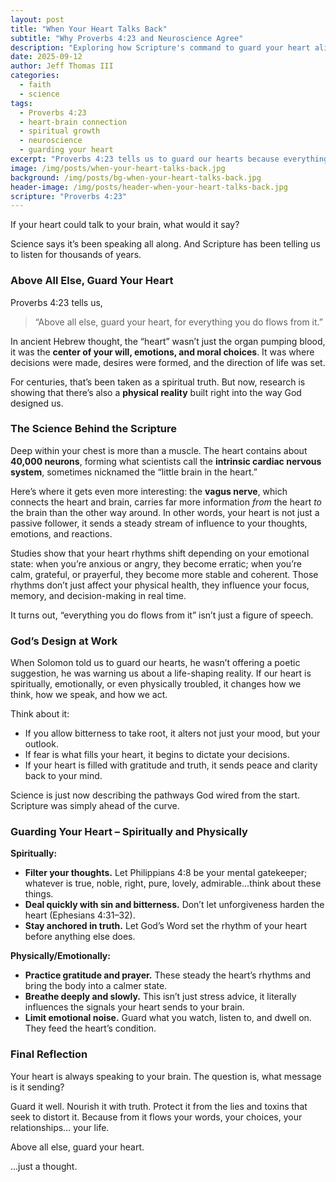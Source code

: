 ```yaml
---
layout: post
title: "When Your Heart Talks Back"
subtitle: "Why Proverbs 4:23 and Neuroscience Agree"
description: "Exploring how Scripture's command to guard your heart aligns with modern science on the heart–brain connection."
date: 2025-09-12
author: Jeff Thomas III
categories:
  - faith
  - science
tags:
  - Proverbs 4:23
  - heart-brain connection
  - spiritual growth
  - neuroscience
  - guarding your heart
excerpt: "Proverbs 4:23 tells us to guard our hearts because everything we do flows from them. Science now shows that the heart's influence on our lives is more than symbolic, it's built into the way God designed us."
image: /img/posts/when-your-heart-talks-back.jpg
background: /img/posts/bg-when-your-heart-talks-back.jpg
header-image: /img/posts/header-when-your-heart-talks-back.jpg
scripture: "Proverbs 4:23"
---
```


If your heart could talk to your brain, what would it say?  

Science says it’s been speaking all along. And Scripture has been telling us to listen for thousands of years.  


### **Above All Else, Guard Your Heart**  
Proverbs 4:23 tells us,  

> “Above all else, guard your heart, for everything you do flows from it.”  

In ancient Hebrew thought, the “heart” wasn’t just the organ pumping blood, it was the **center of your will, emotions, and moral choices**. It was where decisions were made, desires were formed, and the direction of life was set.  

For centuries, that’s been taken as a spiritual truth. But now, research is showing that there’s also a **physical reality** built right into the way God designed us.  


### **The Science Behind the Scripture**  
Deep within your chest is more than a muscle. The heart contains about **40,000 neurons**, forming what scientists call the **intrinsic cardiac nervous system**, sometimes nicknamed the “little brain in the heart.”  

Here’s where it gets even more interesting: the **vagus nerve**, which connects the heart and brain, carries far more information *from* the heart *to* the brain than the other way around. In other words, your heart is not just a passive follower, it sends a steady stream of influence to your thoughts, emotions, and reactions.  

Studies show that your heart rhythms shift depending on your emotional state: when you’re anxious or angry, they become erratic; when you’re calm, grateful, or prayerful, they become more stable and coherent. Those rhythms don’t just affect your physical health, they influence your focus, memory, and decision-making in real time.  

It turns out, “everything you do flows from it” isn’t just a figure of speech.  


### **God’s Design at Work**  
When Solomon told us to guard our hearts, he wasn’t offering a poetic suggestion, he was warning us about a life-shaping reality. If our heart is spiritually, emotionally, or even physically troubled, it changes how we think, how we speak, and how we act.  

Think about it:  
- If you allow bitterness to take root, it alters not just your mood, but your outlook.  
- If fear is what fills your heart, it begins to dictate your decisions.  
- If your heart is filled with gratitude and truth, it sends peace and clarity back to your mind.  

Science is just now describing the pathways God wired from the start. Scripture was simply ahead of the curve.  


### **Guarding Your Heart – Spiritually and Physically**  

**Spiritually:**  
- **Filter your thoughts.** Let Philippians 4:8 be your mental gatekeeper; whatever is true, noble, right, pure, lovely, admirable...think about these things.  
- **Deal quickly with sin and bitterness.** Don’t let unforgiveness harden the heart (Ephesians 4:31–32).  
- **Stay anchored in truth.** Let God’s Word set the rhythm of your heart before anything else does.  

**Physically/Emotionally:**  
- **Practice gratitude and prayer.** These steady the heart’s rhythms and bring the body into a calmer state.  
- **Breathe deeply and slowly.** This isn’t just stress advice, it literally influences the signals your heart sends to your brain.  
- **Limit emotional noise.** Guard what you watch, listen to, and dwell on. They feed the heart’s condition.  


### **Final Reflection**  
Your heart is always speaking to your brain. The question is, what message is it sending?  

Guard it well. Nourish it with truth. Protect it from the lies and toxins that seek to distort it. Because from it flows your words, your choices, your relationships… your life.  

Above all else, guard your heart.  

…just a thought.

<!--stackedit_data:
eyJoaXN0b3J5IjpbLTExNTUxNzc4ODksOTEyNzIwNjk4XX0=
-->
